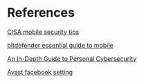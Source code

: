 # References


[CISA mobile security tips](https://www.cisa.gov/sites/default/files/publications/Mobile%20Security%20Tip%20Card_0.pdf)

[bitdefender essential guide to mobile](https://www.bitdefender.com/en-us/blog/hotforsecurity/essential-guide-to-mobile-and-security)

[An In-Depth Guide to Personal Cybersecurity](https://medium.com/@nickrosener/an-in-depth-guide-to-personal-cybersecurity-be98ba47c968)

[Avast facebook setting](https://www.avast.com/c-change-facebook-privacy-settings)